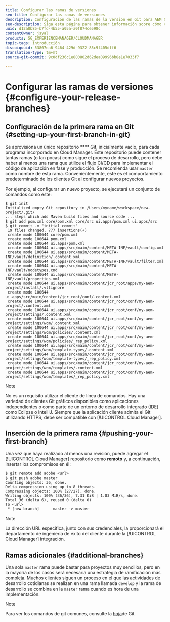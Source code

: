 ```yaml
---
title: Configurar las ramas de versiones
seo-title: Configurar las ramas de versiones
description: Configuración de las ramas de la versión en Git para AEM Cloud Manager
seo-description: Siga esta página para obtener información sobre cómo configurar las ramas de versiones en git.
uuid: d12a8b85-b7fd-4b55-a05a-a0f874ce598c
contentOwner: jsyal
products: SG_EXPERIENCEMANAGER/CLOUDMANAGER
topic-tags: introducción
discoiquuid: 53807ea6-9464-429d-9322-85c9f405dff6
translation-type: tm+mt
source-git-commit: 9c0df236c1e800802d62dea09996bb8e1e7033f7

---
```



# Configurar las ramas de versiones {#configure-your-release-branches}

## Configuración de la primera rama en Git {#setting-up-your-first-branch-in-git}

Se aprovisiona un único repositorio **** Git, inicialmente vacío, para cada programa incorporado en Cloud Manager. Este repositorio puede contener tantas ramas (o tan pocas) como sigue el proceso de desarrollo, pero debe haber al menos una rama que utilice el flujo CI/CD para implementar el código de aplicación en fase y producción. Se recomienda usar `master` como nombre de esta rama. Convenientemente, este es el comportamiento predeterminado de los clientes Git al configurar nuevos proyectos.

Por ejemplo, al configurar un nuevo proyecto, se ejecutará un conjunto de comandos como este:

```shell
$ git init
Initialized empty Git repository in /Users/myname/workspace/new-project/.git/
... steps which add Maven build files and source code ...
$ git add pom.xml core/pom.xml core/src ui.apps/pom.xml ui.apps/src
$ git commit -m "initial commit"
 19 files changed, 777 insertions(+)
 create mode 100644 core/pom.xml
 create mode 100644 pom.xml
 create mode 100644 ui.apps/pom.xml
 create mode 100644 ui.apps/src/main/content/META-INF/vault/config.xml
 create mode 100644 ui.apps/src/main/content/META-INF/vault/definition/.content.xml
 create mode 100644 ui.apps/src/main/content/META-INF/vault/filter.xml
 create mode 100644 ui.apps/src/main/content/META-INF/vault/nodetypes.cnd
 create mode 100644 ui.apps/src/main/content/META-INF/vault/properties.xml
 create mode 100644 ui.apps/src/main/content/jcr_root/apps/my-aem-project/install/.vltignore
 create mode 100644 ui.apps/src/main/content/jcr_root/conf/.content.xml
 create mode 100644 ui.apps/src/main/content/jcr_root/conf/my-aem-project/.content.xml
 create mode 100644 ui.apps/src/main/content/jcr_root/conf/my-aem-project/settings/.content.xml
 create mode 100644 ui.apps/src/main/content/jcr_root/conf/my-aem-project/settings/wcm/.content.xml
 create mode 100644 ui.apps/src/main/content/jcr_root/conf/my-aem-project/settings/wcm/policies/.content.xml
 create mode 100644 ui.apps/src/main/content/jcr_root/conf/my-aem-project/settings/wcm/policies/_rep_policy.xml
 create mode 100644 ui.apps/src/main/content/jcr_root/conf/my-aem-project/settings/wcm/template-types/.content.xml
 create mode 100644 ui.apps/src/main/content/jcr_root/conf/my-aem-project/settings/wcm/template-types/_rep_policy.xml
 create mode 100644 ui.apps/src/main/content/jcr_root/conf/my-aem-project/settings/wcm/templates/.content.xml
 create mode 100644 ui.apps/src/main/content/jcr_root/conf/my-aem-project/settings/wcm/templates/_rep_policy.xml
```

>[!NOTE]
>
>No es un requisito utilizar el cliente de línea de comandos. Hay una variedad de clientes Git gráficos disponibles como aplicaciones independientes o como parte de un entorno de desarrollo integrado (IDE) como Eclipse o IntelliJ. Siempre que la aplicación cliente admita el Git utilizando HTTPS, debe ser compatible con [!UICONTROL Cloud Manager].

## Inserción de la primera rama {#pushing-your-first-branch}

Una vez que haya realizado al menos una revisión, puede agregar el [!UICONTROL Cloud Manager] repositorio como **remoto** y, a continuación, insertar los compromisos en él:

```shell
$ git remote add adobe <url>
$ git push adobe master
Counting objects: 36, done.
Delta compression using up to 8 threads.
Compressing objects: 100% (27/27), done.
Writing objects: 100% (36/36), 7.31 KiB | 1.83 MiB/s, done.
Total 36 (delta 6), reused 0 (delta 0)
To <url>
 * [new branch]      master -> master
```

>[!NOTE]
>
>La dirección URL específica, junto con sus credenciales, la proporcionará el departamento de ingeniería de éxito del cliente durante la [!UICONTROL Cloud Manager] integración.

## Ramas adicionales {#additional-branches}

Una sola `master` rama puede bastar para proyectos muy sencillos, pero en la mayoría de los casos será necesaria una estrategia de ramificación más compleja. Muchos clientes siguen un proceso en el que las actividades de desarrollo cotidianas se realizan en una rama llamada `develop` y la rama de desarrollo se combina en la `master` rama cuando es hora de una implementación.

>[!NOTE]
>
>Para ver los comandos de git comunes, consulte la [hoja](https://github.github.com/training-kit/downloads/github-git-cheat-sheet)de Git.
